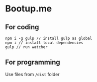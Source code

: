 # Bootup.me

## For coding
```
npm i -g gulp // install gulp as global
npm i // install local dependencies
gulp // run watcher
```

## For programming
Use files from `/dist` folder